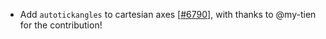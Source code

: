 - Add `autotickangles` to cartesian axes [[#6790](https://github.com/plotly/plotly.js/pull/6790)], with thanks to @my-tien for the contribution!
